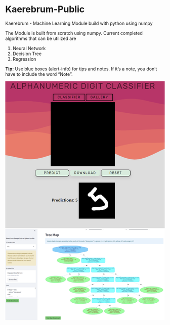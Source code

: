 # Kaerebrum-Public
Kaerebrum - Machine Learning Module build with python using numpy

The Module is built from scratch using numpy.
Current completed algorithms that can be utilized are
1. Neural Network
2. Decision Tree
3. Regression 

<div class="alert alert-block alert-info">
<b>Tip:</b> Use blue boxes (alert-info) for tips and notes. 
If it’s a note, you don’t have to include the word “Note”.
</div>

![alt text](Classifier_Img.PNG "Title")
![alt text](tree_img.PNG "tree")

